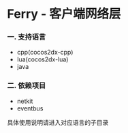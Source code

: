 # Ferry - 客户端网络层

### 一. 支持语言
* cpp(cocos2dx-cpp)
* lua(cocos2dx-lua)
* java

### 二. 依赖项目
* netkit 
* eventbus

具体使用说明请进入对应语言的子目录
